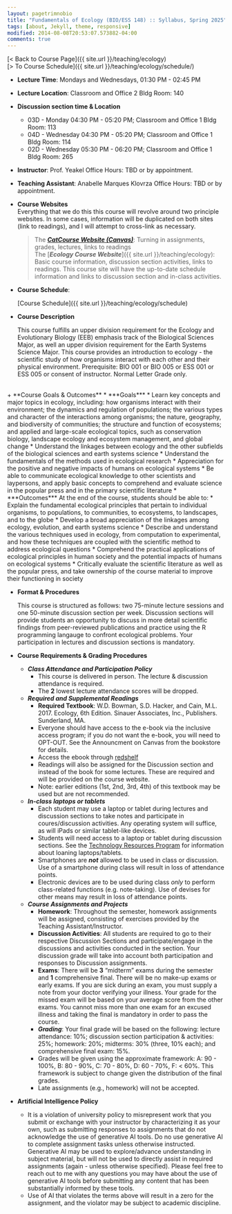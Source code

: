 ```yaml
---
layout: pagetrimnobio
title: "Fundamentals of Ecology (BIO/ESS 148) :: Syllabus, Spring 2025"
tags: [about, Jekyll, theme, responsive]
modified: 2014-08-08T20:53:07.573882-04:00
comments: true
---
```


[< Back to Course Page]({{ site.url }}/teaching/ecology)  
[> To Course Schedule]({{ site.url }}/teaching/ecology/schedule/)


+ **Lecture Time**: Mondays and Wednesdays, 01:30 PM - 02:45 PM    
+ **Lecture Location**: Classroom and Office 2 Bldg Room: 140  
+ **Discussion section time & Location**  
    * 03D - Monday 04:30 PM - 05:20 PM; Classroom and Office 1 Bldg Room: 113  
    * 04D - Wednesday 04:30 PM - 05:20 PM; Classroom and Office 1 Bldg Room: 114  
    * 02D - Wednesday 05:30 PM - 06:20 PM; Classroom and Office 1 Bldg Room: 265  
+ **Instructor**: Prof. Yeakel Office Hours: TBD or by appointment.       
+ **Teaching Assistant**: Anabelle Marques Klovrza Office Hours: TBD or by appointment.      
+ **Course Websites**  
    Everything that we do this this course will revolve around two principle websites. In some cases, information will be duplicated on both sites (link to readings), and I will attempt to cross-link as necessary.
    > The [***CatCourse Website (Canvas)***](https://catcourses.ucmerced.edu/): Turning in assignments, grades, lectures, links to readings  
    > The [***Ecology Course Website***]({{ site.url }}/teaching/ecology): Basic course information, discussion section activities, links to readings. This course site will have the up-to-date schedule information and links to discussion section and in-class activities.  
+ **Course Schedule**: 

    [Course Schedule]({{ site.url }}/teaching/ecology/schedule)  

+ **Course Description**  

    This course fulfills an upper division requirement for the Ecology and Evolutionary Biology (EEB) emphasis track of the Biological Sciences Major, as well an upper division requirement for the Earth Systems Science Major. This course provides an introduction to ecology - the scientific study of how organisms interact with each other and their physical environment. Prerequisite: BIO 001 or BIO 005 or ESS 001 or ESS 005 or consent of instructor. Normal Letter Grade only.
<br>  
+ **Course Goals & Outcomes**  
    * ***Goals***
        * Learn key concepts and major topics in ecology, including: how organisms interact with their environment; the dynamics and regulation of populations; the various types and character of the interactions among organisms; the nature, geography, and biodiversity of communities; the structure and function of ecosystems; and applied and large-scale ecological topics, such as conservation biology, landscape ecology and ecosystem management, and global change
        * Understand the linkages between ecology and the other subfields of the biological sciences and earth systems science
        * Understand the fundamentals of the methods used in ecological research
        * Appreciation for the positive and negative impacts of humans on ecological systems
        * Be able to communicate ecological knowledge to other scientists and laypersons, and apply basic concepts to comprehend and evaluate science in the popular press and in the primary scientific literature
    * ***Outcomes*** At the end of the course, students should be able to:
        * Explain the fundamental ecological principles that pertain to individual organisms, to populations, to communities, to ecosystems, to landscapes, and to the globe
        * Develop a broad appreciation of the linkages among ecology, evolution, and earth systems science
        * Describe and understand the various techniques used in ecology, from computation to experimental, and how these techniques are coupled with the scientific method to address ecological questions
        * Comprehend the practical applications of ecological principles in human society and the potential impacts of humans on ecological systems
        * Critically evaluate the scientific literature as well as the popular press, and take ownership of the course material to improve their functioning in society

+ **Format & Procedures**  
    
    This course is structured as follows: two 75-minute lecture sessions and one 50-minute discussion section per week. Discussion sections will provide students an opportunity to discuss in more detail scientific findings from peer-reviewed publications and practice using the R programming langauge to confront ecological problems. Your participation in lectures and discussion sections is mandatory.  
<!-- 
    We will also spend a Saturday morning in March exploring the Vernal Pools ecosystem just off campus to apply some of our newly gained ecological knowledge to the field. All students are required to attend and participate. Field observations from the Vernal Pools will be used to write a Field Report towards the end of the semester. -->


+ **Course Requirements & Grading Procedures**  
    * ***Class Attendance and Participation Policy***  
        * This course is delivered in person. The lecture & discussion attendance is required.
        <!-- * Attendance and participation in the discussion section is required and will be a component of the student’s course grade.   -->
        * The **2** lowest lecture attendance scores will be dropped.  
    * ***Required and Supplemental Readings***  
        * **Required Textbook**: W.D. Bowman, S.D. Hacker, and Cain, M.L. 2017. Ecology, 6th Edition. Sinauer Associates, Inc., Publishers. Sunderland, MA.   
        * Everyone should have access to the e-book via the inclusive access program; if you do not want the e-book, you will need to OPT-OUT. See the Announcment on Canvas from the bookstore for details.   
        * Access the ebook through [redshelf](https://brytewave.redshelf.com/)         
        * Readings will also be assigned for the Discussion section and instead of the book for some lectures. These are required and will be provided on the course website.  
        * Note: earlier editions (1st, 2nd, 3rd, 4th) of this textbook may be used but are not recommended.  
    * ***In-class laptops or tablets***   
        * Each student may use a laptop or tablet during lectures and discussion sections to take notes and participate in coures/discussion activities. Any operating system will suffice, as will iPads or similar tablet-like devices.  
        * Students will need access to a laptop or tablet during discussion sections. See the [Technology Resources Program](https://ue.ucmerced.edu/student-resources/technology-resources) for information about loaning laptops/tablets.  
        * Smartphones are ***not*** allowed to be used in class or discussion. Use of a smartphone during class will result in loss of attendance points.  
        * Electronic devices are to be used during class *only* to perform class-related functions (e.g. note-taking). Use of devises for other means may result in loss of attendance points.  
    * ***Course Assignments and Projects***  
        * **Homework**: Throughout the semester,  homework assignments will be assigned, consisting of exercises provided by the Teaching Assistant/Instructor.    
        <!-- * **Quizzes**: Quizzes will be given periodically during the lecture period. They will not necessarily be announced. -->  
        * **Discussion Activities**: All students are required to go to their respective Discussion Sections and participate/engage in the discussions and activities conducted in the section. Your discussion grade will take into account both participation and responses to Discussion assignments.    
        * **Exams**: There will be **3** “midterm” exams during the semester and **1** comprehensive final. There will be no make-up exams or early exams. If you are sick during an exam, you must supply a note from your doctor verifying your illness. Your grade for the missed exam will be based on your average score from the other exams. You cannot miss more than one exam for an excused illness and taking the final is mandatory in order to pass the course.  
        * ***Grading***: Your final grade will be based on the following: lecture attendance: 10%; discussion section participation & activities: 25%; homework: 20%; midterms: 30% (three, 10% each); and comprehensive final exam: 15%.  
        * Grades will be given using the approximate framework: A: 90 - 100%, B: 80 - 90%, C: 70 - 80%, D: 60 - 70%, F: < 60%. This framework is subject to change given the distribution of the final grades.   
        * Late assignments (e.g., homework) will not be accepted.  

+ **Artificial Intelligence Policy**  
    * It is a violation of university policy to misrepresent work that you submit or exchange with your instructor by characterizing it as your own, such as submitting responses to assignments that do not acknowledge the use of generative AI tools. Do no use generative AI to complete assignment tasks unless otherwise instructed. Generative AI may be used to explore/advance understanding in subject material, but will not be used to directly assist in required assignments (again - unless otherwise specified). Please feel free to reach out to me with any questions you may have about the use of generative AI tools before submitting any content that has been substantially informed by these tools.   
    * Use of AI that violates the terms above will result in a zero for the assignment, and the violator may be subject to academic discipline.   